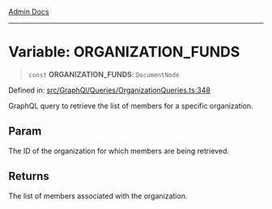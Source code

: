 [Admin Docs](/)

***

# Variable: ORGANIZATION\_FUNDS

> `const` **ORGANIZATION\_FUNDS**: `DocumentNode`

Defined in: [src/GraphQl/Queries/OrganizationQueries.ts:348](https://github.com/PalisadoesFoundation/talawa-admin/blob/main/src/GraphQl/Queries/OrganizationQueries.ts#L348)

GraphQL query to retrieve the list of members for a specific organization.

## Param

The ID of the organization for which members are being retrieved.

## Returns

The list of members associated with the organization.
